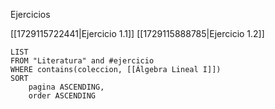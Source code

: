 Ejercicios

[[1729115722441|Ejercicio 1.1]]
[[1729115888785|Ejercicio 1.2]]

```dataview
LIST
FROM "Literatura" and #ejercicio 
WHERE contains(coleccion, [[Álgebra Lineal I]])
SORT
    pagina ASCENDING,
    order ASCENDING
```
